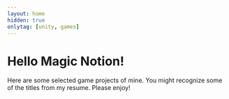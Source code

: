 ```yaml
---
layout: home
hidden: true
onlytag: [unity, games]
---
```


# Hello Magic Notion!

Here are some selected game projects of mine. You might recognize some of the titles from my resume. Please enjoy!